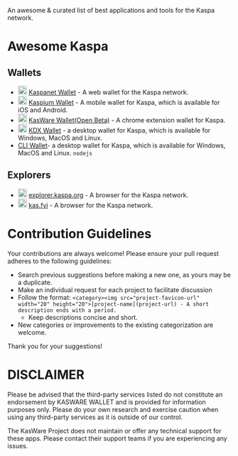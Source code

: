 An awesome & curated list of best applications and tools for the Kaspa network.

# Awesome Kaspa

## Wallets
- <img src="https://wallet.kaspanet.io/favicon.ico" width="20" height="20" /> [Kaspanet Wallet](https://wallet.kaspanet.io) - A web wallet for the Kaspa network.
- <img src="https://kaspium.io/favicon.png" width="20" height="20"> [Kaspium Wallet](https://kaspium.io/) - A mobile wallet for Kaspa, which is available for iOS and Android. 
- <img src="https://www.kasware.xyz/favicon.png" width="20" height="20"> [KasWare Wallet(Open Beta)](https://www.kasware.xyz/) - A chrome extension wallet for Kaspa.
- <img src="https://kdx.app/favicon.ico" width="20" height="20"> [KDX Wallet](https://kdx.app) - a desktop wallet for Kaspa, which is available for Windows, MacOS and Linux. 
- [CLI Wallet](https://www.npmjs.com/package/@kaspa/wallet-cli)- a desktop wallet for Kaspa, which is available for Windows, MacOS and Linux. `nodejs`

## Explorers
- <img src="https://explorer.kaspa.org/favicon.ico" width="20" height="20"> [explorer.kaspa.org](https://explorer.kaspa.org/) - A browser for the Kaspa network.
- <img src="https://kas.fyi/media/logos/favicon.ico" width="20" height="20"> [kas.fyi](https://kas.fyi/) - A browser for the Kaspa network.

# Contribution Guidelines
Your contributions are always welcome! Please ensure your pull request adheres to the following guidelines:
- Search previous suggestions before making a new one, as yours may be a duplicate.
- Make an individual request for each project to facilitate discussion
- Follow the format: `<category><img src="project-favicon-url" width="20" height="20">[project-name](project-url) - A short description ends with a period.`
  - Keep descriptions concise and short.
- New categories or improvements to the existing categorization are welcome.

Thank you for your suggestions!

# DISCLAIMER
Please be advised that the third-party services listed do not constitute an endorsement by KASWARE WALLET and is provided for information purposes only. Please do your own research and exercise caution when using any third-party services as it is outside of our control.

The KasWare Project does not maintain or offer any technical support for these apps.  Please contact their support teams if you are experiencing any issues.